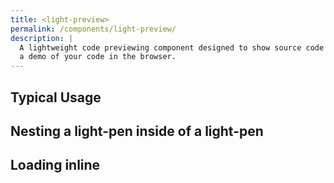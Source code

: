 ```yaml
---
title: <light-preview>
permalink: /components/light-preview/
description: |
  A lightweight code previewing component designed to show source code side by side with
  a demo of your code in the browser.
---
```


## Typical Usage

<light-preview base-url="<%= site.config.base_url %>/">
  <template slot="preview-code">
    <button>Displaying a super cool button</button>
  </template>
  <template slot="code">
    <style>
      light-preview::part(iframe) {
        height: 80px;
      }
    </style>

    <light-preview base-url="<%= site.config.base_url %>/">
      <template slot="code">
        <button>Displaying a super cool button</button>
      </template>
    </light-preview>

    <script type="module">
      import LightPreview from "./exports/light-preview.js";
      LightPreview.define()
    </script>
  </template>
</light-preview>

## Nesting a light-pen inside of a light-pen

<light-preview base-url="<%= site.config.base_url %>/">
  <template slot="code">
    <style>
      light-preview::part(iframe) {
        height: 80px;
      }
    </style>

    <light-preview base-url="<%= site.config.base_url %>/">
      <template slot="code">
        <button>Displaying a super cool button</button>
      </template>
    </light-preview>

    <script type="module">
      import LightPreview from "light-pen/exports/light-preview.js"
      LightPreview.define()
    </script>
  </template>

  <template slot="preview-code">
    <style>
      light-preview::part(iframe) {
        height: 80px;
      }
    </style>

    <light-preview base-url="<%= site.config.base_url %>/">
      <template slot="code">
        <button>Displaying a super cool button</button>
      </template>
    </light-preview>

    <script type="module">
      import LightPreview from "<%= find_asset "../exports/light-preview.js" %>"
      LightPreview.define()
    </script>
  </template>
</light-preview>


## Loading inline

<light-preview inline-preview base-url="<%= site.config.base_url %>/">
  <template slot="code">
    <light-preview inline-preview base-url="<%= site.config.base_url %>/">
      <template slot="code">
        <style>
          button.button {
            border-color: gray;
          }
        </style>

        <button class="button">Displaying a super cool button not inside an iframe</button>

        <br>
        <p>
          Notice how the button has the same styling as the toggle! That's because its not scoped into an iFrame!
        </p>
      </template>
    </light-preview>

    <script type="module">
      import LightPreview from "<%= find_asset "../exports/light-preview.js" %>"
      LightPreview.define()
    </script>
  </template>
</light-preview>


## Additional buttons


<style>
  #additional-buttons button {
    appearance: none;
    -webkit-appearance: none;
    background-color: inherit;
    padding: 0.4em 0.6em;
    color: inherit;
    border: 1px solid lightgray;
    border-bottom-color: transparent;
    border-right-color: transparent;
    height: 100%;
    border-radius: 0;
  }


  #additional-buttons button:focus-visible {
    outline: 2px solid hsl(203, 77%, 43%);
  }

  @supports not selector(:focus-visible) {
    #additional-buttons button:focus-within {
      outline: 2px solid hsl(203, 77%, 43%);
    }
  }

  #additional-buttons button:hover {
    cursor: pointer;
    color: hsla(203, 77%, 43%);
    background-color: hsla(203, 77%, 43%, 0.1);
  }
</style>

<light-preview id="additional-buttons" base-url="<%= site.config.base_url %>/">
  <template slot="code">
    <style>
      #additional-buttons button {
        appearance: none;
        -webkit-appearance: none;
        background-color: inherit;
        padding: 0.4em 0.6em;
        color: inherit;
        border: 1px solid lightgray;
        border-bottom-color: transparent;
        border-right-color: transparent;
        height: 100%;
        border-radius: 0;
      }

      #additional-buttons button:focus-visible {
        outline: 2px solid hsl(203, 77%, 43%);
      }

      @supports not selector(:focus-visible) {
        #additional-buttons button:focus-within {
          outline: 2px solid hsl(203, 77%, 43%);
        }
      }

      #additional-buttons button:hover {
        cursor: pointer;
        color: hsla(203, 77%, 43%);
        background-color: hsla(203, 77%, 43%, 0.1);
      }

      light-preview::part(iframe) {
        height: 80px;
      }

    </style>

    <light-preview id="additional-buttons" base-url="<%= site.config.base_url %>/">
      <template slot="code">
        <div>Showing off more buttons</div>
      </template>

      <button slot="actions">HTML</button>
      <button slot="actions">Codepen</button>
    </light-preview>

    <script type="module">
      import LightPreview from "<%= find_asset "../exports/light-preview.js" %>"
      LightPreview.define()
    </script>
  </template>

  <button slot="actions">HTML</button>
  <button slot="actions">Codepen</button>
</light-preview>
